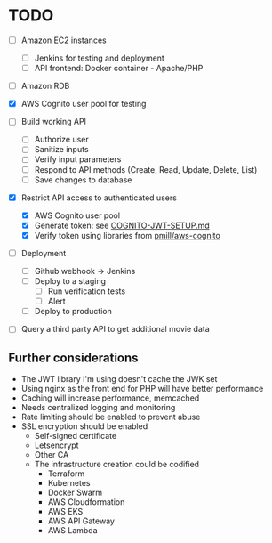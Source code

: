 # TODO
- [ ] Amazon EC2 instances
  - [ ] Jenkins for testing and deployment
  - [ ] API frontend: Docker container - Apache/PHP
- [ ] Amazon RDB
- [x] AWS Cognito user pool for testing

- [ ] Build working API
  - [ ] Authorize user
  - [ ] Sanitize inputs
  - [ ] Verify input parameters
  - [ ] Respond to API methods (Create, Read, Update, Delete, List)
  - [ ] Save changes to database

- [x] Restrict API access to authenticated users
  - [x] AWS Cognito user pool
  - [x] Generate token: see [COGNITO-JWT-SETUP.md](COGNITO-JWT-SETUP.md)
  - [x] Verify token using libraries from [pmill/aws-cognito](https://github.com/pmill/aws-cognito)

- [ ] Deployment
  - [ ] Github webhook -> Jenkins
  - [ ] Deploy to a staging
    - [ ] Run verification tests
    - [ ] Alert
  - [ ] Deploy to production

- [ ] Query a third party API to get additional movie data

## Further considerations
- The JWT library I'm using doesn't cache the JWK set
- Using nginx as the front end for PHP will have better performance
- Caching will increase performance, memcached
- Needs centralized logging and monitoring
- Rate limiting should be enabled to prevent abuse
- SSL encryption should be enabled
  - Self-signed certificate
  - Letsencrypt
  - Other CA
  - The infrastructure creation could be codified
    - Terraform
    - Kubernetes
    - Docker Swarm
    - AWS Cloudformation
    - AWS EKS
    - AWS API Gateway
    - AWS Lambda
